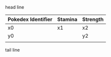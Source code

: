 head line

|Pokedex Identifier|Stamina|Strength|
|------------------|-------|--------|
|x0|x1|x2|
|y0||y2|
||||

tail line
